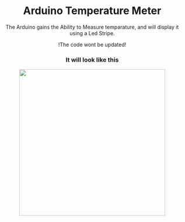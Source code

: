 <h1 align="center">Arduino Temperature Meter</h1>

<div align="center">
  The Arduino gains the Ability to Measure temparature, and will display it using a Led Stripe.
  
  !The code wont be updated!
</div>
<div align="center">
  <h3>It will look like this</h3>
  <img width="400" src="https://github.com/user-attachments/assets/26805703-12d1-4146-a0d9-470775c2c28d">

</div>
